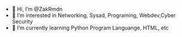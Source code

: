 - 👋 Hi, I’m @ZakRmdn
- 👀 I’m interested in Networking, Sysad, Programing, Webdev,Cyber Security
- 🌱 I’m currently learning Python Program Languange, HTML, etc

<!---
ZakRmdn/ZakRmdn is a ✨ special ✨ repository because its `README.md` (this file) appears on your GitHub profile.
You can click the Preview link to take a look at your changes.
--->
